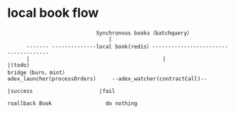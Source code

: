# local book flow
                                Synchronous books（batchquery）
                                    |
          ------- --------------local book(redis）-------------------------------------
          |                                          |                                |(todo)
    bridge（burn，mint）                           adex_launcher(processOrders)     --adex_watcher(contractCall)--
                                                                                   |success                     |fail    
                                                                               roallback Book                 do nothing
